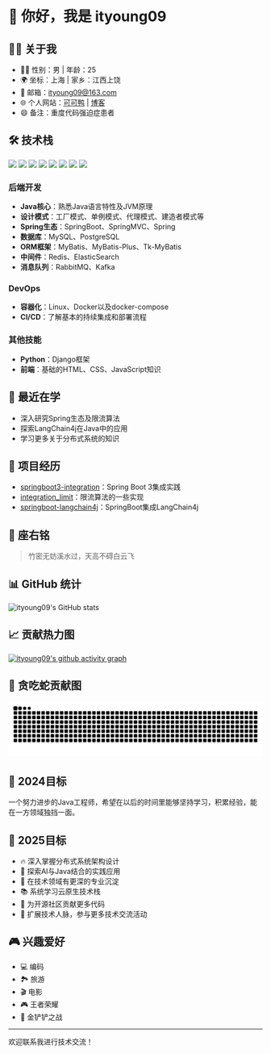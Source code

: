 # 👋 你好，我是 ityoung09

## 👨‍💻 关于我

- 🧑‍🎓 性别：男 | 年龄：25
- 🌍 坐标：上海 | 家乡：江西上饶
- 📧 邮箱：ityoung09@163.com
- 🌐 个人网站：[可可鸭](https://kedaya.us) | [博客](https://blog.kedaya.us)
- 😄 备注：重度代码强迫症患者

## 🛠️ 技术栈

<img src="https://img.shields.io/badge/Java-ED8B00?style=for-the-badge&logo=java&logoColor=white" /> <img src="https://img.shields.io/badge/Spring-6DB33F?style=for-the-badge&logo=spring&logoColor=white" /> <img src="https://img.shields.io/badge/Spring_Boot-F2F4F9?style=for-the-badge&logo=spring-boot" /> <img src="https://img.shields.io/badge/MySQL-005C84?style=for-the-badge&logo=mysql&logoColor=white" /> <img src="https://img.shields.io/badge/PostgreSQL-316192?style=for-the-badge&logo=postgresql&logoColor=white" /> <img src="https://img.shields.io/badge/redis-%23DD0031.svg?&style=for-the-badge&logo=redis&logoColor=white" /> <img src="https://img.shields.io/badge/Docker-2CA5E0?style=for-the-badge&logo=docker&logoColor=white" /> <img src="https://img.shields.io/badge/Python-FFD43B?style=for-the-badge&logo=python&logoColor=blue" />

### 后端开发
- **Java核心**：熟悉Java语言特性及JVM原理
- **设计模式**：工厂模式、单例模式、代理模式、建造者模式等
- **Spring生态**：SpringBoot、SpringMVC、Spring
- **数据库**：MySQL、PostgreSQL
- **ORM框架**：MyBatis、MyBatis-Plus、Tk-MyBatis
- **中间件**：Redis、ElasticSearch
- **消息队列**：RabbitMQ、Kafka

### DevOps
- **容器化**：Linux、Docker以及docker-compose
- **CI/CD**：了解基本的持续集成和部署流程

### 其他技能
- **Python**：Django框架
- **前端**：基础的HTML、CSS、JavaScript知识

## 🌱 最近在学

- 深入研究Spring生态及限流算法
- 探索LangChain4j在Java中的应用
- 学习更多关于分布式系统的知识

## 🚀 项目经历

- [springboot3-integration](https://github.com/ityoung09/springboot3-integration)：Spring Boot 3集成实践
- [integration_limit](https://github.com/ityoung09/integration_limit)：限流算法的一些实现
- [springboot-langchain4j](https://github.com/ityoung09/springboot-langchain4j)：SpringBoot集成LangChain4j

## 📖 座右铭

> 竹密无妨溪水过，天高不碍白云飞

## 📊 GitHub 统计

![ityoung09's GitHub stats](https://github-readme-stats.vercel.app/api?username=ityoung09&show_icons=true&theme=radical)

## 📈 贡献热力图

[![ityoung09's github activity graph](https://github-readme-activity-graph.vercel.app/graph?username=ityoung09&theme=tokyo-night)](https://github.com/ashutosh00710/github-readme-activity-graph)

## 🐍 贪吃蛇贡献图

<picture>
  <source media="(prefers-color-scheme: dark)" srcset="https://raw.githubusercontent.com/ityoung09/ityoung09/output/github-contribution-grid-snake-dark.svg">
  <source media="(prefers-color-scheme: light)" srcset="https://raw.githubusercontent.com/ityoung09/ityoung09/output/github-contribution-grid-snake.svg">
  <img alt="github contribution grid snake animation" src="https://raw.githubusercontent.com/ityoung09/ityoung09/output/github-contribution-grid-snake.svg">
</picture>

## 🎯 2024目标

一个努力进步的Java工程师，希望在以后的时间里能够坚持学习，积累经验，能在一方领域独挡一面。

## 🚀 2025目标

- 🔥 深入掌握分布式系统架构设计
- 🧠 探索AI与Java结合的实践应用
- 💼 在技术领域有更深的专业沉淀
- 📚 系统学习云原生技术栈
- 🌟 为开源社区贡献更多代码
- 👥 扩展技术人脉，参与更多技术交流活动

## 🎮 兴趣爱好

- 💻 编码
- 🏞️ 旅游
- 🎬 电影
- 🎮 王者荣耀
- 🎲 金铲铲之战

---

欢迎联系我进行技术交流！
